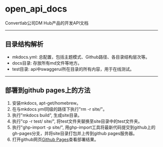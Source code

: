# open_api_docs
Convertlab公司DM Hub产品的开发API文档
- - - 
    
## 目录结构解析
* mkdocs.yml: 总配置，包括主题模式、Github路径、各目录结构层次等。 
* docs目录: 存放所有md文件等地方。
* test目录: api中swaggerui所在目录的所有内容，用于在线测试。

- - -  
## 部署到github pages上的方法
1. 安装mkdocs, apt-get/homebrew。
2. 在与mkdocs.yml同级的路径下执行"rm -r site/"。
3. 执行"mkdocs build", 生成site目录。
3. 执行"cp -r test/ site/", 将test文件夹替换至site目录中的test文件夹。
4. 执行"ghp-import -p site/", 用ghp-import工具将最新代码提交到github上的gh-pages分支，并将site目录打包并上传到github pages服务器。
5. 打开github网页[Github Pages](http://site.51convert.cn/open_api_docs/)查看部署结果。